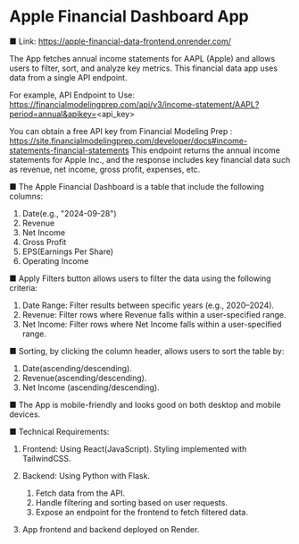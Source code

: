# Apple Financial Dashboard App

 ■ Link: https://apple-financial-data-frontend.onrender.com/

 The App fetches annual income statements for AAPL (Apple) and allows users to filter, sort, and analyze key metrics.
 This financial data app uses data from a single API endpoint. 
 
 For example, API Endpoint to Use:
 https://financialmodelingprep.com/api/v3/income-statement/AAPL?period=annual&apikey=<api_key>
 
 You can obtain a free API key from Financial Modeling Prep : https://site.financialmodelingprep.com/developer/docs#income-statements-financial-statements
 This endpoint returns the annual income statements for Apple Inc., and the response includes
 key financial data such as revenue, net income, gross profit, expenses, etc.
 
 ■ The Apple Financial Dashboard is a table that include the following columns:
 1. Date(e.g., "2024-09-28")
 2. Revenue
 3. Net Income
 4. Gross Profit
 5. EPS(Earnings Per Share)
 6. Operating Income

 ■ Apply Filters button allows users to filter the data using the following criteria:
 1. Date Range: Filter results between specific years (e.g., 2020–2024).
 2. Revenue: Filter rows where Revenue falls within a user-specified range.
 3. Net Income: Filter rows where Net Income falls within a user-specified range.

 ■ Sorting, by clicking the column header, allows users to sort the table by:
 1. Date(ascending/descending).
 2. Revenue(ascending/descending).
 3. Net Income (ascending/descending).
    
 ■ The App is mobile-friendly and looks good on both desktop and mobile devices.
 

 ■ Technical Requirements:
 1. Frontend: Using React(JavaScript). Styling implemented with TailwindCSS.

 2. Backend: Using Python with Flask.
    1. Fetch data from the API.
    2. Handle filtering and sorting based on user requests.
    3. Expose an endpoint for the frontend to fetch filtered data.
    
 4. App frontend and backend deployed on Render.
